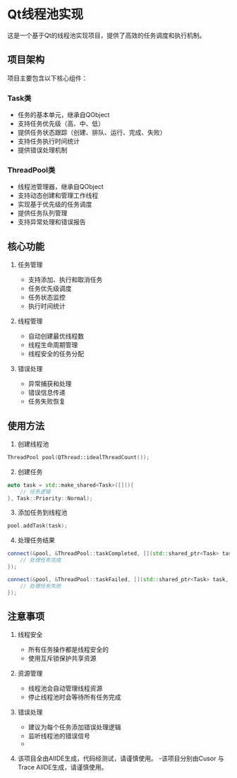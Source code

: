 # Qt线程池实现

这是一个基于Qt的线程池实现项目，提供了高效的任务调度和执行机制。

## 项目架构

项目主要包含以下核心组件：

### Task类
- 任务的基本单元，继承自QObject
- 支持任务优先级（高、中、低）
- 提供任务状态跟踪（创建、排队、运行、完成、失败）
- 支持任务执行时间统计
- 提供错误处理机制

### ThreadPool类
- 线程池管理器，继承自QObject
- 支持动态创建和管理工作线程
- 实现基于优先级的任务调度
- 提供任务队列管理
- 支持异常处理和错误报告

## 核心功能

1. 任务管理
   - 支持添加、执行和取消任务
   - 任务优先级调度
   - 任务状态监控
   - 执行时间统计

2. 线程管理
   - 自动创建最优线程数
   - 线程生命周期管理
   - 线程安全的任务分配

3. 错误处理
   - 异常捕获和处理
   - 错误信息传递
   - 任务失败恢复

## 使用方法

1. 创建线程池
```cpp
ThreadPool pool(QThread::idealThreadCount());
```

2. 创建任务
```cpp
auto task = std::make_shared<Task>([](){ 
    // 任务逻辑
}, Task::Priority::Normal);
```

3. 添加任务到线程池
```cpp
pool.addTask(task);
```

4. 处理任务结果
```cpp
connect(&pool, &ThreadPool::taskCompleted, [](std::shared_ptr<Task> task) {
    // 处理任务完成
});

connect(&pool, &ThreadPool::taskFailed, [](std::shared_ptr<Task> task, const QString& error) {
    // 处理任务失败
});
```

## 注意事项

1. 线程安全
   - 所有任务操作都是线程安全的
   - 使用互斥锁保护共享资源

2. 资源管理
   - 线程池会自动管理线程资源
   - 停止线程池时会等待所有任务完成

3. 错误处理
   - 建议为每个任务添加错误处理逻辑
   - 监听线程池的错误信号
   - 
4.  该项目全由AIIDE生成，代码经测试，请谨慎使用。
   -该项目分别由Cusor 与Trace AIIDE生成，请谨慎使用。
